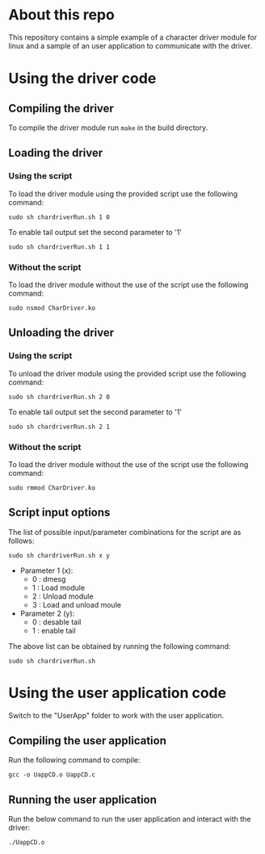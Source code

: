 # About this repo
This repository contains a simple example of a character driver module for linux and a sample of an user application to communicate with the driver.

# Using the driver code
## Compiling the driver
To compile the driver module run `make` in the build directory.

## Loading the driver
### Using the script
To load the driver module using the provided script use the following command:
```
sudo sh chardriverRun.sh 1 0
```
To enable tail output set the second parameter to '1'
```
sudo sh chardriverRun.sh 1 1
```

### Without the script
To load the driver module without the use of the script use the following command:
```
sudo nsmod CharDriver.ko
```

## Unloading the driver
### Using the script
To unload the driver module using the provided script use the following command:
```
sudo sh chardriverRun.sh 2 0
```
To enable tail output set the second parameter to '1'
```
sudo sh chardriverRun.sh 2 1
```

### Without the script
To load the driver module without the use of the script use the following command:
```
sudo rmmod CharDriver.ko
```

## Script input options
The list of possible input/parameter combinations for the script are as follows:
```
sudo sh chardriverRun.sh x y
```
* Parameter 1 (x):
   * 0 : dmesg
   * 1 : Load module
   * 2 : Unload module
   * 3 : Load and unload moule
* Parameter 2 (y):
  * 0 : desable tail
  * 1 : enable tail

The above list can be obtained by running the following command:
```
sudo sh chardriverRun.sh
```
# Using the user application code
Switch to the "UserApp" folder to work with the user application.
## Compiling the user application
Run the following command to compile:
```
gcc -o UappCD.o UappCD.c
```

## Running the user application
Run the below command to run the user application and interact with the driver:
```
./UappCD.o
```
